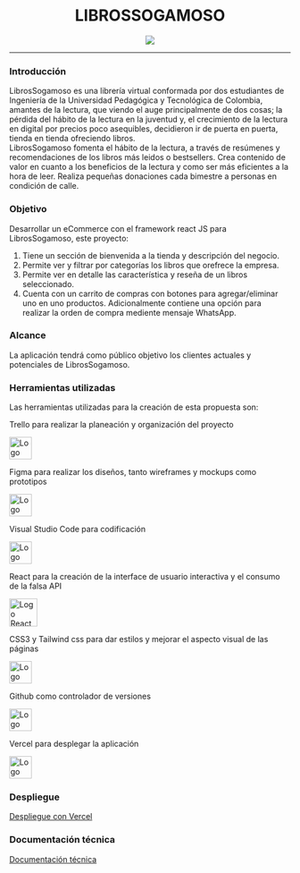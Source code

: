 
<h1 align="center">LIBROSSOGAMOSO</h1> 
<p align="center">
 <img src="https://user-images.githubusercontent.com/92338030/211099029-6ae9d231-6343-4715-8cd3-068449487215.png">
</p>

<hr>
<h3>Introducción</h3>
LibrosSogamoso es una librería virtual conformada por dos estudiantes de Ingeniería de la Universidad
Pedagógica y Tecnológica de Colombia, amantes de la lectura, que viendo el auge principalmente
de dos cosas; la pérdida del hábito de la lectura en la juventud y, el crecimiento de la lectura en
digital por precios poco asequibles, decidieron ir de puerta en puerta, tienda en tienda ofreciendo
libros.<br>
LibrosSogamoso fomenta el hábito de la lectura, a través de resúmenes y recomendaciones de los libros más
leidos o bestsellers. Crea contenido de valor en cuanto a los beneficios de la lectura y como ser
más eficientes a la hora de leer. Realiza pequeñas donaciones cada bimestre a personas en
condición de calle. 
<h3>Objetivo</h3>
Desarrollar un eCommerce con el framework react JS para LibrosSogamoso, este proyecto:
<br>
<ol>
<li>Tiene un sección de bienvenida a la tienda y descripción del negocio.</li>
<li>Permite ver y filtrar por categorías los libros que orefrece la empresa.</li>
<li>Permite ver en detalle las característica y reseña de un libros seleccionado.</li>
<li>Cuenta con un carrito de compras con botones para agregar/eliminar uno en uno productos. Adicionalmente contiene una opción para realizar la orden de compra mediente mensaje WhatsApp.</li>
</ol> 
<h3>Alcance</h3>
La aplicación tendrá como público objetivo los clientes actuales y potenciales de LibrosSogamoso.
<br>
<h3>Herramientas utilizadas</h3>
  Las herramientas utilizadas para la creación de esta propuesta son:
  <p>Trello para realizar la planeación y organización del proyecto</p><img width="40px"src="https://user-images.githubusercontent.com/86115727/199334676-02ff98e0-5f82-4ee3-920c-8a40e748cabb.png" alt="Logo Trello">
 <p>Figma para realizar los diseños, tanto wireframes y mockups como prototipos</p><img width="40px"src="https://user-images.githubusercontent.com/86115727/199336813-72221f32-eb87-4cd9-b377-0f22e2b4d254.png" alt="Logo Figma">
 <p>Visual Studio Code para codificación</p> <img width="40px"src="https://user-images.githubusercontent.com/86115727/199334189-d07ad5bf-3384-4dc6-82ba-0f39bf80ed82.png" alt="Logo Visual studio code">
 <p>React para la creación de la interface de usuario interactiva y el consumo de la falsa API</p><img width="50px"src="https://upload.wikimedia.org/wikipedia/commons/thumb/4/47/React.svg/800px-React.svg.png" alt="Logo React">
  <p>CSS3 y Tailwind css para dar estilos y mejorar el aspecto visual de las páginas</p><img width="40px"src="https://joseordaz.com/wp-content/uploads/2021/12/tailwind-pre.png" alt="Logo Tailwind">
  <p>Github como controlador de versiones </p><img width="40px"src="https://user-images.githubusercontent.com/86115727/199336699-67593444-6d17-4c33-b313-99b09181887b.png" alt="Logo Github">
  <p>Vercel para desplegar la aplicación </p><img width="40px"src="https://mms.businesswire.com/media/20211123005573/en/929867/23/vercel-logo-freelogovectors.net.jpg" alt="Logo Vercel">

<h3>Despliegue</h3>
<a href="https://libros-sogamoso-deploy.vercel.app/">Despliegue con Vercel</a>
<h3>Documentación técnica</h3>
<a href="https://drive.google.com/drive/folders/18UTYUR4nLQds6B4QPPXG082BzulG_LMW?usp=share_link">Documentación técnica</a>